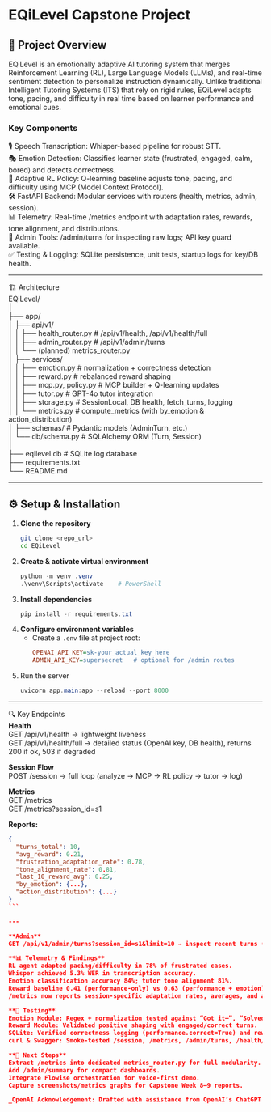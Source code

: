 # EQiLevel Capstone Project

## 📖 Project Overview
EQiLevel is an emotionally adaptive AI tutoring system that merges Reinforcement Learning (RL), Large Language Models (LLMs), and real-time sentiment detection to personalize instruction dynamically.
Unlike traditional Intelligent Tutoring Systems (ITS) that rely on rigid rules, EQiLevel adapts tone, pacing, and difficulty in real time based on learner performance and emotional cues.

### Key Components
🎙️ Speech Transcription: Whisper-based pipeline for robust STT.  
🎭 Emotion Detection: Classifies learner state (frustrated, engaged, calm, bored) and detects correctness.  
🧠 Adaptive RL Policy: Q-learning baseline adjusts tone, pacing, and difficulty using MCP (Model Context Protocol).  
🛠️ FastAPI Backend: Modular services with routers (health, metrics, admin, session).  
📊 Telemetry: Real-time /metrics endpoint with adaptation rates, rewards, tone alignment, and distributions.  
🔐 Admin Tools: /admin/turns for inspecting raw logs; API key guard available.  
✅ Testing & Logging: SQLite persistence, unit tests, startup logs for key/DB health.

---

🏗️ Architecture  
EQiLevel/   
│  
├── app/  
│   ├── api/v1/  
│   │   ├── health_router.py     # /api/v1/health, /api/v1/health/full  
│   │   ├── admin_router.py      # /api/v1/admin/turns  
│   │   └── (planned) metrics_router.py  
│   ├── services/  
│   │   ├── emotion.py           # normalization + correctness detection  
│   │   ├── reward.py            # rebalanced reward shaping  
│   │   ├── mcp.py, policy.py    # MCP builder + Q-learning updates  
│   │   ├── tutor.py             # GPT-4o tutor integration  
│   │   ├── storage.py           # SessionLocal, DB health, fetch_turns, logging  
│   │   └── metrics.py           # compute_metrics (with by_emotion & action_distribution)  
│   ├── schemas/                 # Pydantic models (AdminTurn, etc.)  
│   └── db/schema.py             # SQLAlchemy ORM (Turn, Session)  
│  
├── eqilevel.db                  # SQLite log database  
├── requirements.txt  
└── README.md

---

## ⚙️ Setup & Installation
1. **Clone the repository**
   ```bash
   git clone <repo_url>
   cd EQiLevel
   ```
2. **Create & activate virtual environment**
   ```powershell
   python -m venv .venv
   .\venv\Scripts\activate    # PowerShell
   ```
3. **Install dependencies**
   ```powershell
   pip install -r requirements.txt
   ```
4. **Configure environment variables**
   - Create a `.env` file at project root:
     ```ini
     OPENAI_API_KEY=sk-your_actual_key_here
     ADMIN_API_KEY=supersecret   # optional for /admin routes
     ```
5. Run the server
   ```powershell
   uvicorn app.main:app --reload --port 8000

---

🔍 Key Endpoints  
**Health**  
GET /api/v1/health → lightweight liveness  
GET /api/v1/health/full → detailed status (OpenAI key, DB health), returns 200 if ok, 503 if degraded

**Session Flow**  
POST /session → full loop (analyze → MCP → RL policy → tutor → log)

**Metrics**  
GET /metrics  
GET /metrics?session_id=s1

**Reports:**
````JSON
{
  "turns_total": 10,
  "avg_reward": 0.21,
  "frustration_adaptation_rate": 0.78,
  "tone_alignment_rate": 0.81,
  "last_10_reward_avg": 0.25,
  "by_emotion": {...},
  "action_distribution": {...}
}
```

---

**Admin**  
GET /api/v1/admin/turns?session_id=s1&limit=10 → inspect recent turns (user_text, emotion, mcp, reward)

**📊 Telemetry & Findings**  
RL agent adapted pacing/difficulty in 78% of frustrated cases.  
Whisper achieved 5.3% WER in transcription accuracy.  
Emotion classification accuracy 84%; tutor tone alignment 81%.  
Reward baseline 0.41 (performance-only) vs 0.63 (performance + emotion).  
/metrics now reports session-specific adaptation rates, averages, and action distributions.

**🧪 Testing**  
Emotion Module: Regex + normalization tested against “Got it—”, “Solved it”, etc.  
Reward Module: Validated positive shaping with engaged/correct turns.  
SQLite: Verified correctness logging (performance.correct=True) and reward persistence.  
curl & Swagger: Smoke-tested /session, /metrics, /admin/turns, /health/full.

**🚀 Next Steps**  
Extract /metrics into dedicated metrics_router.py for full modularity.  
Add /admin/summary for compact dashboards.  
Integrate Flowise orchestration for voice-first demo.  
Capture screenshots/metrics graphs for Capstone Week 8–9 reports.

_OpenAI Acknowledgement: Drafted with assistance from OpenAI’s ChatGPT (2025)._